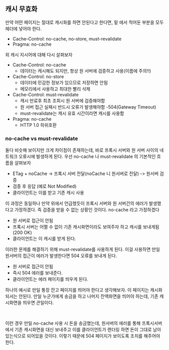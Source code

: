 ## 캐시 무효화

<p>만약 어떤 페이지는 절대로 캐시화를 하면 안된다고 한다면, 밑 에서 적어둔 부분을 모두 헤더에 넣어야 한다.</p>

- Cache-Control: no-cache, no-store, must-revalidate
- Pragma: no-cache

<p>위 캐시 지시어에 대해 다시 살펴보자</p>

- Cache-Control: no-cache
  - 데이터는 캐시해도 되지만, 항상 원 서버에 검증하고 사용(이름에 주의!!)
- Cache-Control: no-store
  - 데이터에 민감한 정보가 있으므로 저장하면 안됨
  - 메모리에서 사용하고 최대한 빨리 삭제
- Cache-Control: must-revalidate
  - 캐시 만료후 최초 조회시 원 서버에 검증해야함
  - 원 서버 접근 실패시 반드시 오류가 발생해야함 -504(Gateway Timeout)
  - must-revalidate는 캐시 유효 시간이라면 캐시를 사용함
- Pragma: no-cache
  - HTTP 1.0 하위호환

### no-cache vs must-revalidate

<p>둘다 비슷해 보이지만 크게 차이점이 존재하는데, 바로 프록시 서버와 원 서버 사이의 네트워크 오류시에 발생하게 된다. 우선 no-cache 나 must-revalidate 의 기본적인 흐름을 살펴보자</p>

- ETag + noCache -> 프록시 서버 전달(noCache 니 원서버로 전달) -> 원서버 검증
- 검증 후 응답 (예로 Not Modified)
- 클라이언트는 이를 받고 기존 캐시 사용

<p>이 과정은 동일하나 만약 위에서 언급했듯이 프록시 서버와 원 서버간의 에러가 발생했다고 가정하겠다. 즉 검증을 받을 수 없는 상황인 것이다. no-cache 라고 가정하겠다</p>

- 원 서버로 접근이 안됨
- 프록시 서버는 어쩔 수 없이 기존 캐시화면이라도 보여주자 하고 캐시를 보내게됨 (200 OK)
- 클라이언트는 이 캐시를 받게 된다.

<p>이러한 문제를 해결하기 위해 must-revalidate를 사용하게 된다. 이걸 사용하면 만일 원서버의 접근이 에러가 발생한다면 504 오류를 보내게 된다.</p>

- 원 서버로 접근이 안됨
- 즉시 504 에러를 보내준다.
- 클라이언트는 에러 페이지를 띄우게 된다.

<p>하나의 예시로 만일 통장 잔고 페이지를 띄어야 한다고 생각해보자. 이 페이지는 캐시화되서는 안된다. 만일 누군가에게 송금을 하고 나머지 잔액화면을 띄어야 하는데, 기존 캐시화면을 띄우면 큰일이다.</p><br />
<p>이런 경우 만일 no-cache 사용 시 돈을 송금했는데, 원서버의 에러를 통해 프록시서버에서 기존 캐시화면을 대신 보내주고 이를 클라이언트가 랜더링 하면 돈이 그대로 남아있는식으로 되어있을 것이다. 이렇기 때문에 504 페이지가 보이도록 조치를 해주어야 한다.</p>
